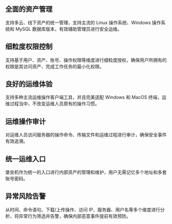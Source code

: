 
## 全面的资产管理
支持多云、线下资产的统一管理，支持主流的 Linux 操作系统、Windows 操作系统和 MySQL 数据库版本，有效辅助管理员进行安全运维。

## 细粒度权限控制
支持基于用户、资产、账号、操作权限等维度进行细粒度授权，确保用户所拥有的权限是其访问资产、完成工作任务的最小化权限。

## 良好的运维体验
支持多种主流运维操作客户端工具，并且完美适配 Windows 和 MacOS 终端，运维过程当中，不改变运维人员原有的操作习惯。

## 运维操作审计
对运维人员访问服务器的操作命令、传输文件和运维过程进行审计，确保安全事件有效追溯。

## 统一运维入口
堡垒机作为统一的入口进行内部资产的管理和维护，用户无需记忆多个地址和多套账号密码。

## 异常风险告警
从时间、命令语句、下载/上传操作、访问 IP、服务器、用户名等多个维度进行分析，将异常行为筛选并告警，确保内部恶意事件提前有效预防。
